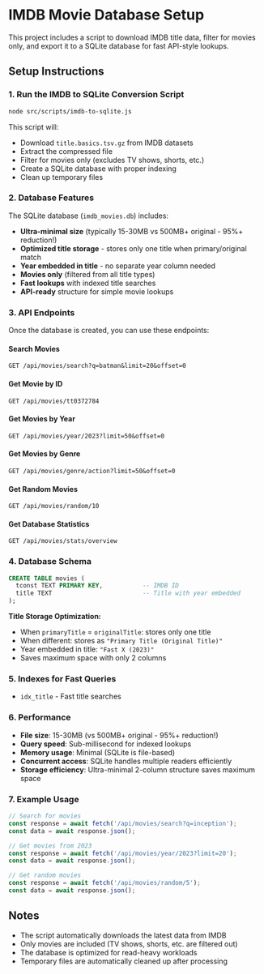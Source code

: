 # IMDB Movie Database Setup

This project includes a script to download IMDB title data, filter for movies only, and export it to a SQLite database for fast API-style lookups.

## Setup Instructions

### 1. Run the IMDB to SQLite Conversion Script

```bash
node src/scripts/imdb-to-sqlite.js
```

This script will:
- Download `title.basics.tsv.gz` from IMDB datasets
- Extract the compressed file
- Filter for movies only (excludes TV shows, shorts, etc.)
- Create a SQLite database with proper indexing
- Clean up temporary files

### 2. Database Features

The SQLite database (`imdb_movies.db`) includes:
- **Ultra-minimal size** (typically 15-30MB vs 500MB+ original - 95%+ reduction!)
- **Optimized title storage** - stores only one title when primary/original match
- **Year embedded in title** - no separate year column needed
- **Movies only** (filtered from all title types)
- **Fast lookups** with indexed title searches
- **API-ready** structure for simple movie lookups

### 3. API Endpoints

Once the database is created, you can use these endpoints:

#### Search Movies
```
GET /api/movies/search?q=batman&limit=20&offset=0
```

#### Get Movie by ID
```
GET /api/movies/tt0372784
```

#### Get Movies by Year
```
GET /api/movies/year/2023?limit=50&offset=0
```

#### Get Movies by Genre
```
GET /api/movies/genre/action?limit=50&offset=0
```

#### Get Random Movies
```
GET /api/movies/random/10
```

#### Get Database Statistics
```
GET /api/movies/stats/overview
```

### 4. Database Schema

```sql
CREATE TABLE movies (
  tconst TEXT PRIMARY KEY,           -- IMDB ID
  title TEXT                         -- Title with year embedded
);
```

**Title Storage Optimization:**
- When `primaryTitle` = `originalTitle`: stores only one title
- When different: stores as `"Primary Title (Original Title)"`
- Year embedded in title: `"Fast X (2023)"`
- Saves maximum space with only 2 columns

### 5. Indexes for Fast Queries

- `idx_title` - Fast title searches

### 6. Performance

- **File size**: 15-30MB (vs 500MB+ original - 95%+ reduction!)
- **Query speed**: Sub-millisecond for indexed lookups
- **Memory usage**: Minimal (SQLite is file-based)
- **Concurrent access**: SQLite handles multiple readers efficiently
- **Storage efficiency**: Ultra-minimal 2-column structure saves maximum space

### 7. Example Usage

```javascript
// Search for movies
const response = await fetch('/api/movies/search?q=inception');
const data = await response.json();

// Get movies from 2023
const response = await fetch('/api/movies/year/2023?limit=20');
const data = await response.json();

// Get random movies
const response = await fetch('/api/movies/random/5');
const data = await response.json();
```

## Notes

- The script automatically downloads the latest data from IMDB
- Only movies are included (TV shows, shorts, etc. are filtered out)
- The database is optimized for read-heavy workloads
- Temporary files are automatically cleaned up after processing
